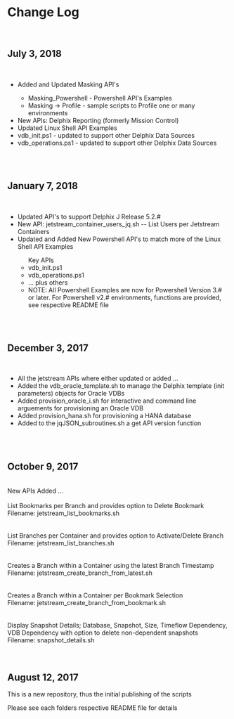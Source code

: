# Change Log 

<br />

## July 3, 2018
<br />
<ul>
 <li>Added and Updated Masking API's</li>
 <ul>
  <li> Masking_Powershell    - Powershell API's Examples</li>
  <li> Masking -> Profile    - sample scripts to Profile one or many environments</li>
 </ul>
 <li>New APIs: Delphix Reporting (formerly Mission Control)</li>
 <li>Updated Linux Shell API Examples</li>
     <li>vdb_init.ps1        - updated to support other Delphix Data Sources</li>
     <li>vdb_operations.ps1  - updated to support other Delphix Data Sources </li>
    </ul>
</ul>
<br />
<br />

## January 7, 2018
 <br />
<ul>
 <li>Updated API's to support Delphix J Release 5.2.#</li>
 <li>New API: jetstream_container_users_jq.sh	 --  List Users per Jetstream Containers</li>
 <li>Updated and Added New Powershell API's to match more of the Linux Shell API Examples</li>
    <ul>Key APIs
     <li>vdb_init.ps1</li>
     <li>vdb_operations.ps1</li>
     <li>... plus others </li>
     <li>NOTE: All Powershell Examples are now for Powershell Version 3.# or later. For Powershell v2.# environments, functions are provided, see respective README file</li>
    </ul>
</ul>
<br />
<br />

## December 3, 2017
 <br />
<ul>
 <li>All the jetstream APIs where either updated or added ... </li>
 <li>Added the vdb_oracle_template.sh to manage the Delphix template (init parameters) objects for Oracle VDBs</li>
 <li>Added provision_oracle_i.sh for interactive and command line arguements for provisioning an Oracle VDB</li>
 <li>Added provision_hana.sh for provisioning a HANA database</li>
 <li>Added to the jqJSON_subroutines.sh a get API version function</li>  
</ul>
<br />
<br />

## October 9, 2017
 <br />
New APIs Added ... <br />
 <br />
List Bookmarks per Branch and provides option to Delete Bookmark  <br />
Filename: jetstream_list_bookmarks.sh <br />
 <br />
 <br />
List Branches per Container and provides option to Activate/Delete Branch <br />
Filename: jetstream_list_branches.sh <br />
 <br />
 <br />
Creates a Branch within a Container using the latest Branch Timestamp <br />
Filename: jetstream_create_branch_from_latest.sh <br />
 <br />
 <br />
Creates a Branch within a Container per Bookmark Selection <br />
Filename: jetstream_create_branch_from_bookmark.sh <br />
 <br />
 <br />
Display Snapshot Details; Database, Snapshot, Size, Timeflow Dependency, VDB Dependency with option to delete non-dependent snapshots <br />
Filename: snapshot_details.sh <br />	
 <br />
 <br />
 
## August 12, 2017

This is a new repository, thus the initial publishing of the scripts

Please see each folders respective README file for details

